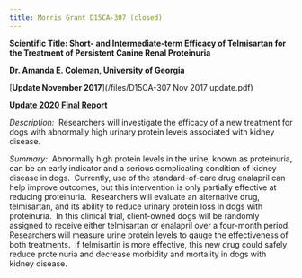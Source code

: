 ```yaml
---
title: Morris Grant D15CA-307 (closed)
---
```

**Scientific Title: Short- and Intermediate-term Efficacy of Telmisartan for the Treatment of Persistent Canine Renal Proteinuria**

**Dr. Amanda E. Coleman, University of Georgia**

[**Update November 2017**](/files/D15CA-307 Nov 2017 update.pdf)

**[Update 2020 Final Report](https://www.samoyedhealthfoundation.org/files/d15ca307final.pdf)**

*Description:*  Researchers will investigate the efficacy of a new treatment for dogs with abnormally high urinary protein levels associated with kidney disease.

*Summary:*  Abnormally high protein levels in the urine, known as proteinuria, can be an early indicator and a serious complicating condition of kidney disease in dogs.  Currently, use of the standard-of-care drug enalapril can help improve outcomes, but this intervention is only partially effective at reducing proteinuria. 
Researchers will evaluate an alternative drug, telmisartan, and its
ability to reduce urinary protein loss in dogs with proteinuria.  In
this clinical trial, client-owned dogs will be randomly assigned to
receive either telmisartan or enalapril over a four-month period. 
Researchers will measure urine protein levels to gauge the effectiveness
of both treatments.  If telmisartin is more effective, this new drug
could safely reduce proteinuria and decrease morbidity and mortality in
dogs with kidney disease.